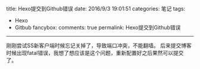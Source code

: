 title: Hexo提交到Github错误
date: 2016/9/3 19:01:51
categories: 笔记
tags:
- Hexo
- Gitbub
fancybox:
comments: true
permalink: Hexo提交到Github错误
---
刚刚尝试SS新客户端时候忘记关掉了，导致端口冲突，不能翻墙。
后来提交博客时候出现fatal错误，我想了想应该是这个问题，重新配置好之后果然可以提交了。

